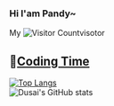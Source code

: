 ### Hi I'am Pandy~  
My ![Visitor Count](https://profile-counter.glitch.me/PandyYang/count.svg)visotor   
## 🌠[Coding Time](https://wakatime.com/@PandyYang)  
[![Top Langs](https://github-readme-stats.vercel.app/api/top-langs/?username=PandyYang)](https://github.com/PandyYang/github-readme-stats)  
![Dusai's GitHub stats](https://github-readme-stats.vercel.app/api?username=PandyYang)  

<!--
**PandyYang/PandyYang** is a ✨ _special_ ✨ repository because its `README.md` (this file) appears on your GitHub profile.
Here are some ideas to get you started:

- 🔭 I’m currently working on ...
- 🌱 I’m currently learning ...
- 👯 I’m looking to collaborate on ...
- 🤔 I’m looking for help with ...
- 💬 Ask me about ...
- 📫 How to reach me: ...
- 😄 Pronouns: ...
- ⚡ Fun fact: ...
-->
